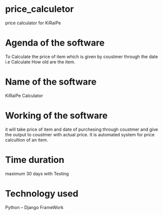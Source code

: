 # price_calculetor
price calculator for KiRaiPe

# Agenda of the software
To Calculate the price of item which is given by coustmer through the date i.e Calculate How old are the item.

# Name of the software
KiRaiPe Calculator

# Working of the software
it will take price of item and date of purchesing through coustmer and give the output to coustmer with actual price.
It is automated system for price calcultion of an item.

# Time duration
maximum 30 days with Testing

# Technology used
Python – Django FrameWork
